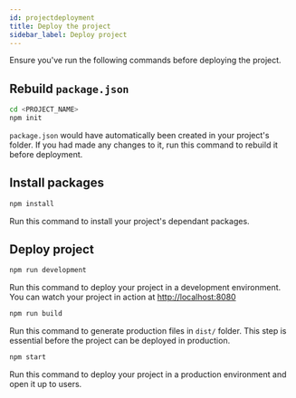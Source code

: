 ```yaml
---
id: projectdeployment
title: Deploy the project
sidebar_label: Deploy project
---
```


Ensure you've run the following commands before deploying the project.

## Rebuild `package.json`

```sh
cd <PROJECT_NAME>
npm init
```

`package.json` would have automatically been created in your project's folder. If you had made any changes to it, run this command to rebuild it before deployment.

## Install packages

```sh
npm install
```

Run this command to install your project's dependant packages.

## Deploy project

```sh
npm run development
```

Run this command to deploy your project in a development environment. You can watch your project in action at [http://localhost:8080](http://localhost:8080)

```sh
npm run build
```

Run this command to generate production files in `dist/` folder. This step is essential before the project can be deployed in production.

```sh
npm start
```

Run this command to deploy your project in a production environment and open it up to users.
